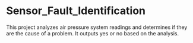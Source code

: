 # Sensor_Fault_Identification
This project analyzes air pressure system readings and determines if they are the cause of a problem. It outputs yes or no based on the analysis.
